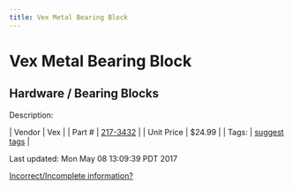 ```yaml
---
title: Vex Metal Bearing Block
---
```


# Vex Metal Bearing Block
## Hardware / Bearing Blocks
Description: 	 

| Vendor | Vex | 
| Part # | [217-3432](http://www.vexrobotics.com/vexpro/all/bearingblocks-g.html) | 
| Unit Price | $24.99 | 
| Tags: | [suggest tags](https://docs.google.com/forms/d/e/1FAIpQLSeWyY8v3RgOty-MyWmh9U0iivNYN_molChYyS-0U-o-kOAv_g/viewform) | 

Last updated: Mon May 08 13:09:39 PDT 2017

 [Incorrect/Incomplete information?](https://docs.google.com/forms/d/e/1FAIpQLSeWyY8v3RgOty-MyWmh9U0iivNYN_molChYyS-0U-o-kOAv_g/viewform)